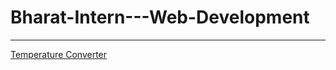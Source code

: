 # Bharat-Intern---Web-Development
<hr>

[Temperature Converter](https://manoradh03.github.io/Bharat-Intern---Web-Development/Temperature%20Converter/index.html)
